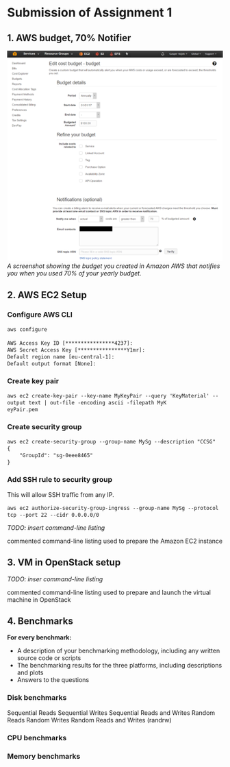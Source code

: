 # Submission of Assignment 1


## 1. AWS budget, 70% Notifier

![](material/budget.png)
*A screenshot showing the budget you created in Amazon AWS that notifies you when you used 70% of your yearly budget.*


## 2. AWS EC2 Setup

### Configure AWS CLI
```
aws configure

AWS Access Key ID [****************4237]:
AWS Secret Access Key [****************Y1mr]:
Default region name [eu-central-1]:
Default output format [None]:
```

### Create key pair

```
aws ec2 create-key-pair --key-name MyKeyPair --query 'KeyMaterial' --output text | out-file -encoding ascii -filepath MyK
eyPair.pem
```

### Create security group

```
aws ec2 create-security-group --group-name MySg --description "CCSG"
{
    "GroupId": "sg-0eee8465"
}

```

### Add SSH rule to security group

This will allow SSH traffic from any IP.

```
aws ec2 authorize-security-group-ingress --group-name MySg --protocol tcp --port 22 --cidr 0.0.0.0/0

```

*TODO: insert command-line listing*

commented command-line listing used to prepare the Amazon EC2 instance

## 3. VM in OpenStack setup

*TODO: inser command-line listing*

commented command-line listing used to prepare and launch the virtual
machine in OpenStack

## 4. Benchmarks

**For every benchmark:**

- A description of your benchmarking methodology, including any written source code or scripts
-  The benchmarking results for the three platforms, including
descriptions and plots
-  Answers to the questions

### Disk benchmarks



Sequential Reads
Sequential Writes
Sequential Reads and Writes
Random Reads
Random Writes
Random Reads and Writes (randrw)

### CPU benchmarks



### Memory benchmarks

